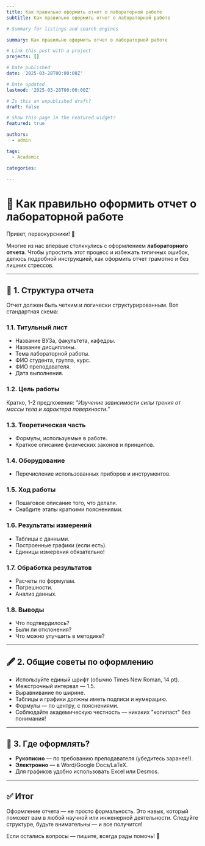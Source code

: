 ```yaml
---
title: Как правильно оформить отчет о лабораторной работе
subtitle: Как правильно оформить отчет о лабораторной работе

# Summary for listings and search engines

summary: Как правильно оформить отчет о лабораторной работе

# Link this post with a project
projects: []

# Date published
date: '2025-03-28T00:00:00Z'

# Date updated
lastmod: '2025-03-28T00:00:00Z'

# Is this an unpublished draft?
draft: false

# Show this page in the Featured widget?
featured: true

authors:
  - admin

tags:
  - Academic

categories:
  
---
```


# 📑 Как правильно оформить отчет о лабораторной работе

Привет, первокурсники! 👋

Многие из нас впервые столкнулись с оформлением **лабораторного отчета**. Чтобы упростить этот процесс и избежать типичных ошибок, делюсь подробной инструкцией, как оформить отчет грамотно и без лишних стрессов.

---

## 🔧 1. Структура отчета

Отчет должен быть четким и логически структурированным. Вот стандартная схема:

### 1.1. Титульный лист
- Название ВУЗа, факультета, кафедры.
- Название дисциплины.
- Тема лабораторной работы.
- ФИО студента, группа, курс.
- ФИО преподавателя.
- Дата выполнения.

### 1.2. Цель работы
Кратко, 1-2 предложения: *"Изучение зависимости силы трения от массы тела и характера поверхности."*

### 1.3. Теоретическая часть
- Формулы, используемые в работе.
- Краткое описание физических законов и принципов.

### 1.4. Оборудование
- Перечисление использованных приборов и инструментов.

### 1.5. Ход работы
- Пошаговое описание того, что делали.
- Снабдите этапы краткими пояснениями.

### 1.6. Результаты измерений
- Таблицы с данными.
- Построенные графики (если есть).
- Единицы измерения обязательно!

### 1.7. Обработка результатов
- Расчеты по формулам.
- Погрешности.
- Анализ данных.

### 1.8. Выводы
- Что подтвердилось?
- Были ли отклонения?
- Что можно улучшить в методике?

---

## 🖋️ 2. Общие советы по оформлению

- Используйте единый шрифт (обычно Times New Roman, 14 pt).
- Межстрочный интервал — 1.5.
- Выравнивание по ширине.
- Таблицы и графики должны иметь подписи и нумерацию.
- Формулы — по центру, с пояснениями.
- Соблюдайте академическую честность — никаких "копипаст" без понимания!

---

## 📎 3. Где оформлять?

- **Рукописно** — по требованию преподавателя (убедитесь заранее!).
- **Электронно** — в Word/Google Docs/LaTeX.
- Для графиков удобно использовать Excel или Desmos.

---

## ✅ Итог

Оформление отчета — не просто формальность. Это навык, который поможет вам в любой научной или инженерной деятельности. Следуйте структуре, будьте внимательны — и все получится!

Если остались вопросы — пишите, всегда рады помочь! 📩

